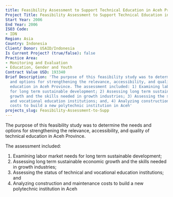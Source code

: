 ```yaml
---
title: Feasibility Assessment to Support Technical Education in Aceh Province
Project Title: Feasibility Assessment to Support Technical Education in Aceh Province
Start Year: 2006
End Year: 2006
ISO3 Code:
- IDN
Region: Asia
Country: Indonesia
Client/ Donor: USAID/Indonesia
Is Current Project? (true/false): false
Practice Area:
- Monitoring and Evaluation
- Education, Gender and Youth
Contract Value USD: 193340
Brief Description: 'The purpose of this feasibility study was to determine the needs
  and options for strengthening the relevance, accessibility, and quality of technical
  education in Aceh Province. The assessment included: 1) Examining labor market needs
  for long term sustainable development; 2) Assessing long term sustainable economic
  growth and the skills needed in growth industries; 3) Assessing the status of technical
  and vocational education institutions; and, 4) Analyzing construction and maintenance
  costs to build a new polytechnic institution in Aceh'
projects_slug: Feasibility-Assessment-to-Supp
---
```


The purpose of this feasibility study was to determine the needs and options for strengthening the relevance, accessibility, and quality of technical education in Aceh Province. 

The assessment included:
1. Examining labor market needs for long term sustainable development; 
2. Assessing long term sustainable economic growth and the skills needed in growth industries; 
3. Assessing the status of technical and vocational education institutions; and
4. Analyzing construction and maintenance costs to build a new polytechnic institution in Aceh